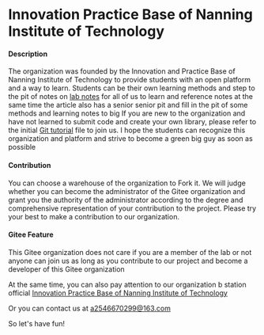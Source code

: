 # Innovation Practice Base of Nanning Institute of Technology

#### Description
The organization was founded by the Innovation and Practice Base of Nanning Institute of Technology to provide students with an open platform and a way to learn. Students can be their own learning methods and step to the pit of notes on [lab notes](https://gitee.com/NLLaboratory/lab-notes.git) for all of us to learn and reference notes at the same time the article also has a senior senior pit and fill in the pit of some methods and learning notes to big If you are new to the organization and have not learned to submit code and create your own library, please refer to the initial [Git tutorial](./Git基本教程/Git初始教程) file to join us. I hope the students can recognize this organization and platform and strive to become a green big guy as soon as possible

#### Contribution

You can choose a warehouse of the organization to Fork it. We will judge whether you can become the administrator of the Gitee organization and grant you the authority of the administrator according to the degree and comprehensive representation of your contribution to the project. Please try your best to make a contribution to our organization.


#### Gitee Feature

This Gitee organization does not care if you are a member of the lab or not anyone can join us as long as you contribute to our project and become a developer of this Gitee organization

At the same time, you can also pay attention to our organization b station official [Innovation Practice Base of Nanning Institute of Technology](https://space.bilibili.com/1762086433)

Or you can contact us at a2546670299@163.com

So let's have fun!
